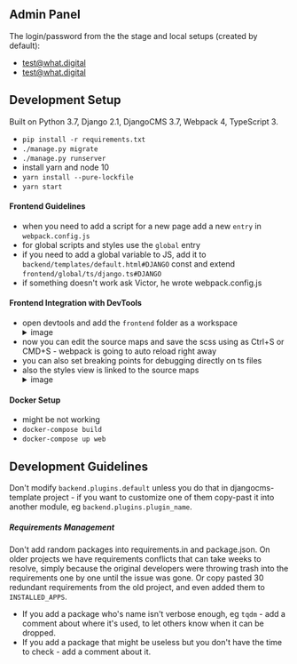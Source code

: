 Admin Panel
-------------------------------------------------------------------------------
The login/password from the the stage and local setups (created by default):
- test@what.digital
- test@what.digital


Development Setup
-------------------------------------------------------------------------------
Built on Python 3.7, Django 2.1, DjangoCMS 3.7, Webpack 4, TypeScript 3.

- `pip install -r requirements.txt`
- `./manage.py migrate`
- `./manage.py runserver`
- install yarn and node 10
- `yarn install --pure-lockfile`
- `yarn start`

#### Frontend Guidelines
- when you need to add a script for a new page add a new `entry` in `webpack.config.js`
- for global scripts and styles use the `global` entry
- if you need to add a global variable to JS, add it to `backend/templates/default.html#DJANGO` const and extend `frontend/global/ts/django.ts#DJANGO`
- if something doesn't work ask Victor, he wrote webpack.config.js

#### Frontend Integration with DevTools
- open devtools and add the `frontend` folder as a workspace <details><summary>image</summary> ![](/docs/readme/front-int-example.png)</details>
- now you can edit the source maps and save the scss using as Ctrl+S or CMD+S - webpack is going to auto reload right away
- you can also set breaking points for debugging directly on ts files
- also the styles view is linked to the source maps <details><summary>image</summary>![](/docs/readme/front-linked-styles.png)</details>

#### Docker Setup
- might be not working
- `docker-compose build`
- `docker-compose up web`


Development Guidelines
-------------------------------------------------------------------------------
Don't modify `backend.plugins.default` unless you do that in djangocms-template project - if you want to customize one of them copy-past it into another module, eg `backend.plugins.plugin_name`.

##### Requirements Management
Don't add random packages into requirements.in and package.json. On older projects we have requirements conflicts that can take weeks to resolve, simply because the original developers were throwing trash into the requirements one by one until the issue was gone. Or copy pasted 30 redundant requirements from the old project, and even added them to `INSTALLED_APPS`. 
- If you add a package who's name isn't verbose enough, eg `tqdm` - add a comment about where it's used, to let others know when it can be dropped.
- If you add a package that might be useless but you don't have the time to check - add a comment about it.
